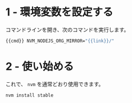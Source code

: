 # 1 - 環境変数を設定する
コマンドラインを開き、次のコマンドを実行します。

```bash
{{cmd}} NVM_NODEJS_ORG_MIRROR="{{link}}/"
```

# 2 - 使い始める
これで、 `nvm` を通常どおり使用できます。

```bash
nvm install stable
```